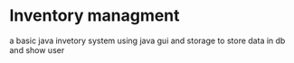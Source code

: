 # Inventory managment 
 a basic java invetory system using java gui and storage to store data in db and show user 
 

